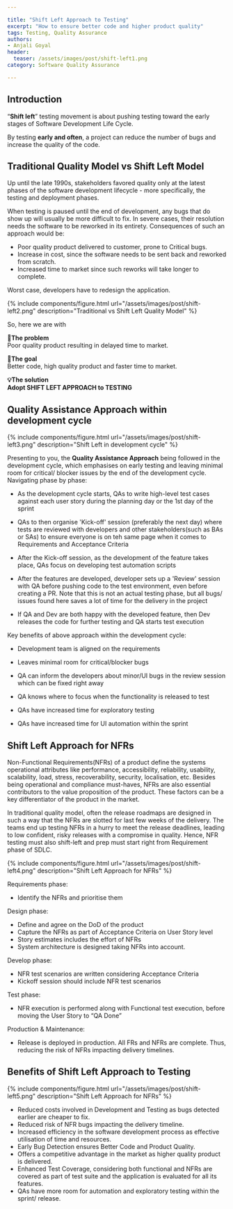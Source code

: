 ```yaml
---

title: "Shift Left Approach to Testing"
excerpt: "How to ensure better code and higher product quality"
tags: Testing, Quality Assurance
authors:
- Anjali Goyal
header:
  teaser: /assets/images/post/shift-left1.png
category: Software Quality Assurance

---
```


## **Introduction**

“**Shift left**” testing movement is about pushing testing toward the early stages of Software Development Life Cycle.

By testing **early and often**, a project can reduce the number of bugs and increase the quality of the code.

## **Traditional Quality Model vs Shift Left Model**

Up until the late 1990s, stakeholders favored quality only at the latest phases of the software development lifecycle - more specifically, the testing and deployment phases.

When testing is paused until the end of development, any bugs that do show up will usually be more difficult to fix. In severe cases, their resolution needs the software to be reworked in its entirety. Consequences of such an approach would be:

- Poor quality product delivered to customer, prone to Critical bugs.
- Increase in cost, since the software needs to be sent back and reworked from scratch.
- Increased time to market since such reworks will take longer to complete.

Worst case, developers have to redesign the application.

{% include
  components/figure.html
  url="/assets/images/post/shift-left2.png"
  description="Traditional vs Shift Left Quality Model"
%}

So, here we are with

**🚨The problem**<br>
Poor quality product resulting in delayed time to market.

**🎯The goal**<br>
Better code, high quality product and faster time to market.

**💡The solution**<br>
**Adopt SHIFT LEFT APPROACH to TESTING**


## Quality Assistance Approach within development cycle

{% include
components/figure.html
url="/assets/images/post/shift-left3.png"
description="Shift Left in development cycle"
%}

Presenting to you, the **Quality Assistance Approach** being followed in the development cycle, which emphasises on early testing and leaving minimal room for critical/ blocker issues by the end of the development cycle. Navigating phase by phase:
- As the development cycle starts, QAs to write high-level test cases against each user story during the planning day or the 1st day of the sprint

- QAs to then organise 'Kick-off' session (preferably the next day) where tests are reviewed with developers and other stakeholders(such as BAs or SAs) to ensure everyone is on teh same page when it comes to Requirements and Acceptance Criteria

- After the Kick-off session, as the development of the feature takes place, QAs focus on developing test automation scripts

- After the features are developed, developer sets up a 'Review' session with QA before pushing code to the test environment, even before creating a PR. Note that this is not an actual testing phase, but all bugs/ issues found here saves a lot of time for the delivery in the project

- If QA and Dev are both happy with the developed feature, then Dev releases the code for further testing and QA starts test execution

Key benefits of above approach within the development cycle:

- Development team is aligned on the requirements

- Leaves minimal room for critical/blocker bugs

- QA can inform the developers about minor/UI bugs in the review session which can be fixed right away

- QA knows where to focus when the functionality is released to test

- QAs have increased time for exploratory testing

- QAs have increased time for UI automation within the sprint


## Shift Left Approach for NFRs

Non-Functional Requirements(NFRs) of a product define the systems operational attributes like performance, accessibility, reliability, usability, scalability, load, stress, recoverability, security, localisation, etc.
Besides being operational and compliance must-haves, NFRs are also essential contributors to the value proposition of the product. These factors can be a key differentiator of the product in the market.

In traditional quality model, often the release roadmaps are designed in such a way that the NFRs are slotted for last few weeks of the delivery. The teams end up testing NFRs in a hurry to meet the release deadlines, leading to low confident, risky releases with a compromise in quality.
Hence, NFR testing must also shift-left and prep must start right from Requirement phase of SDLC.

{% include
components/figure.html
url="/assets/images/post/shift-left4.png"
description="Shift Left Approach for NFRs"
%}

Requirements phase:
- Identify the NFRs and prioritise them

Design phase:
- Define and agree on the DoD of the product
- Capture the NFRs as part of Acceptance Criteria on User Story level
- Story estimates includes the effort of NFRs
- System architecture is designed taking NFRs into account.

Develop phase:
- NFR test scenarios are written considering Acceptance Criteria
- Kickoff session should include NFR test scenarios

Test phase:
- NFR execution is performed along with Functional test execution, before moving the User Story to “QA Done”

Production & Maintenance:
- Release is deployed in production. All FRs and NFRs are complete. Thus, reducing the risk of NFRs impacting delivery timelines.

## Benefits of Shift Left Approach to Testing

{% include
components/figure.html
url="/assets/images/post/shift-left5.png"
description="Shift Left Approach for NFRs"
%}

- Reduced costs involved in Development and Testing as bugs detected earlier are cheaper to fix. 
- Reduced risk of NFR bugs impacting the delivery timeline. 
- Increased efficiency in the software development process as effective utilisation of time and resources. 
- Early Bug Detection ensures Better Code and Product Quality. 
- Offers a competitive advantage in the market as higher quality product is delivered. 
- Enhanced Test Coverage, considering both functional and NFRs are covered as part of test suite and the application is evaluated for all its features. 
- QAs have more room for automation and exploratory testing within the sprint/ release.



